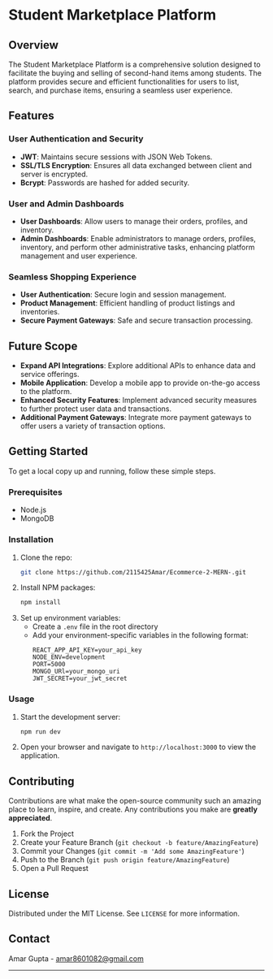 # Student Marketplace Platform

## Overview
The Student Marketplace Platform is a comprehensive solution designed to facilitate the buying and selling of second-hand items among students. The platform provides secure and efficient functionalities for users to list, search, and purchase items, ensuring a seamless user experience.

## Features


<!-- ### Integration with Gemini API
- **Real-Time Market Pricing**: Provides users with real-time market pricing data to help them make informed purchasing decisions based on current market trends.

### Secure Payment Gateways
- **Razor Pay Integration**: Ensures secure transaction handling.
- **PCI DSS Compliance**: All payment information is securely processed in compliance with PCI DSS standards. -->

### User Authentication and Security
<!-- - **OAuth**: Secure login through Google Authentication 2.0. -->
- **JWT**: Maintains secure sessions with JSON Web Tokens.
- **SSL/TLS Encryption**: Ensures all data exchanged between client and server is encrypted.
- **Bcrypt**: Passwords are hashed for added security.

<!-- ### Geolocation Services
- **Google Maps API**: Identifies user locations and displays producers based on proximity to the user. -->

<!-- ### AI Algorithms for Personalization and Recommendations
- **Machine Learning Models**: Analyze user behavior and preferences to offer personalized product recommendations.
- **Content Filtering**: Provides tailored recommendations based on user inputs, such as dietary restrictions and preferred food types. -->
<!-- 
### Real-Time Chat Functionality
- **Direct Communication**: Facilitates direct communication between buyers and sellers for negotiation, verification, and information exchange. -->

### User and Admin Dashboards
- **User Dashboards**: Allow users to manage their orders, profiles, and inventory.
- **Admin Dashboards**: Enable administrators to manage orders, profiles, inventory, and perform other administrative tasks, enhancing platform management and user experience.

### Seamless Shopping Experience
- **User Authentication**: Secure login and session management.
- **Product Management**: Efficient handling of product listings and inventories.
- **Secure Payment Gateways**: Safe and secure transaction processing.

## Future Scope
- **Expand API Integrations**: Explore additional APIs to enhance data and service offerings.
- **Mobile Application**: Develop a mobile app to provide on-the-go access to the platform.
- **Enhanced Security Features**: Implement advanced security measures to further protect user data and transactions.
- **Additional Payment Gateways**: Integrate more payment gateways to offer users a variety of transaction options.

## Getting Started
To get a local copy up and running, follow these simple steps.

### Prerequisites
- Node.js
- MongoDB

### Installation
1. Clone the repo:
   ```sh
   git clone https://github.com/2115425Amar/Ecommerce-2-MERN-.git
   ```
2. Install NPM packages:
   ```sh
   npm install
   ```
3. Set up environment variables:
   - Create a `.env` file in the root directory
   - Add your environment-specific variables in the following format:
     ```env
     REACT_APP_API_KEY=your_api_key
     NODE_ENV=development
     PORT=5000
     MONGO_URl=your_mongo_uri
     JWT_SECRET=your_jwt_secret
     
     ```

### Usage
1. Start the development server:
   ```sh
   npm run dev
   ```
2. Open your browser and navigate to `http://localhost:3000` to view the application.

## Contributing
Contributions are what make the open-source community such an amazing place to learn, inspire, and create. Any contributions you make are **greatly appreciated**.

1. Fork the Project
2. Create your Feature Branch (`git checkout -b feature/AmazingFeature`)
3. Commit your Changes (`git commit -m 'Add some AmazingFeature'`)
4. Push to the Branch (`git push origin feature/AmazingFeature`)
5. Open a Pull Request

## License
Distributed under the MIT License. See `LICENSE` for more information.

## Contact
Amar Gupta - [amar8601082@gmail.com](mailto:amar8601082@gmail.com)

<!-- Project Link: [https://github.com/yourusername/student-marketplace-platform](https://github.com/2115425Amar/Ecommerce-2-MERN-.git) -->

---
